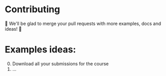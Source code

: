 # Contributing

:rocket: We'll be glad to merge your pull requests with more examples, docs and ideas! :rocket: 

# Examples ideas:

0. Download all your submissions for the course
0. ...

